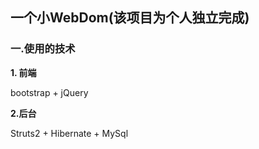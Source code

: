 ## 一个小WebDom(该项目为个人独立完成)

### 一.使用的技术

**1. 前端**

bootstrap +  jQuery

**2.后台**

Struts2  +  Hibernate  +  MySql


